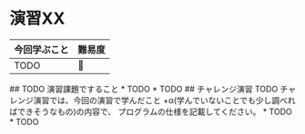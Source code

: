 # 演習XX

今回学ぶこと | 難易度
---- | ----
TODO | 💪


<!-- for Coach
TODO この演習で学ぶこと記載してください。
--!>

## TODO 演習課題ですること

* TODO
* TODO

<!-- for Coach
この演習課題で習得したい内容、説明したい内容を記載してください。
--!>

## チャレンジ演習

TODO チャレンジ演習では、今回の演習で学んだこと +α(学んでいないことでも少し調べればできそうなもの)の内容で、
プログラムの仕様を記載してください。

* TODO
* TODO

<!-- for Coach
TODO
-->

